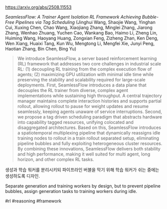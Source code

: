 https://arxiv.org/abs/2508.11553

*SeamlessFlow: A Trainer Agent Isolation RL Framework Achieving Bubble-Free Pipelines via Tag Scheduling* (Jinghui Wang, Shaojie Wang, Yinghan Cui, Xuxing Chen, Chao Wang, Xiaojiang Zhang, Minglei Zhang, Jiarong Zhang, Wenhao Zhuang, Yuchen Cao, Wankang Bao, Haimo Li, Zheng Lin, Huiming Wang, Haoyang Huang, Zongxian Feng, Zizheng Zhan, Ken Deng, Wen Xiang, Huaixi Tang, Kun Wu, Mengtong Li, Mengfei Xie, Junyi Peng, Haotian Zhang, Bin Chen, Bing Yu)

> We introduce SeamlessFlow, a server based reinforcement learning (RL) framework that addresses two core challenges in industrial scale RL: (1) decoupling RL training from the complex execution flow of agents; (2) maximizing GPU utilization with minimal idle time while preserving the stability and scalability required for large-scale deployments. First, SeamlessFlow introduces a data plane that decouples the RL trainer from diverse, complex agent implementations while sustaining high throughput. A central trajectory manager maintains complete interaction histories and supports partial rollout, allowing rollout to pause for weight updates and resume seamlessly, keeping agents unaware of service interruptions. Second, we propose a tag driven scheduling paradigm that abstracts hardware into capability tagged resources, unifying colocated and disaggregated architectures. Based on this, SeamlessFlow introduces a spatiotemporal multiplexing pipeline that dynamically reassigns idle training nodes to rollout in a train rollout separated setup, eliminating pipeline bubbles and fully exploiting heterogeneous cluster resources. By combining these innovations, SeamlessFlow delivers both stability and high performance, making it well suited for multi agent, long horizon, and other complex RL tasks.

생성과 학습 워커를 분리시키되 파이프라인 버블을 막기 위해 학습 워커가 쉬는 중에는 생성하도록 디자인.

Separate generation and training workers by design, but to prevent pipeline bubbles, assign generation tasks to training workers during idle.

#rl #reasoning #framework 